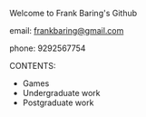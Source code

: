 Welcome to Frank Baring's Github

email: frankbaring@gmail.com

phone: 9292567754


CONTENTS:
 - Games
 - Undergraduate work
 - Postgraduate work

